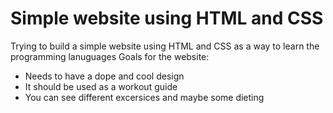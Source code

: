 # Simple website using HTML and CSS
Trying to build a simple website using HTML and CSS as a way to learn the programming lanuguages
Goals for the website:
- Needs to have a dope and cool design
- It should be used as a workout guide
- You can see different excersices and maybe some dieting
